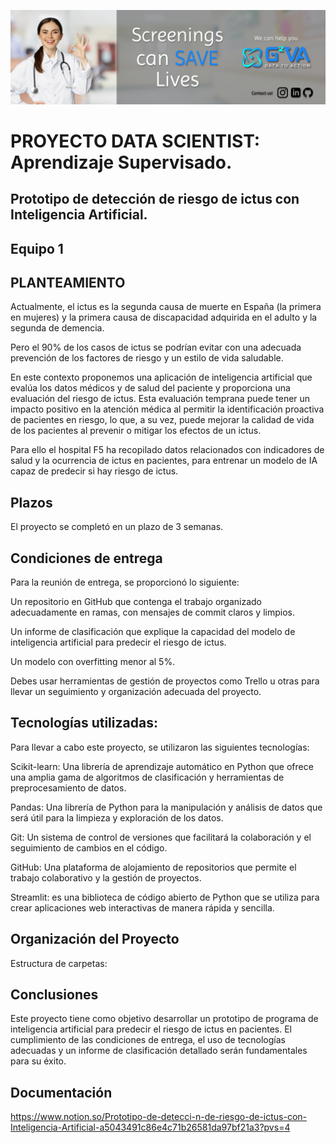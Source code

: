 ![Image alt](https://github.com/AI-School-F5-P2/Data_Scientist_1/blob/main/784EDBA9-1774-41BA-874D-CD49758E5794.jpg)


# PROYECTO DATA SCIENTIST: Aprendizaje Supervisado. 
## Prototipo de detección de riesgo de ictus con Inteligencia Artificial.
## Equipo 1


## PLANTEAMIENTO
Actualmente, el ictus es la segunda causa de muerte en España (la primera en
mujeres) y la primera causa de discapacidad adquirida en el adulto y la
segunda de demencia.

Pero el 90% de los casos de ictus se podrían evitar con una adecuada prevención de los factores de riesgo y un estilo de vida saludable.

En este contexto proponemos una aplicación de inteligencia artificial que evalúa los datos médicos y de salud del paciente y proporciona una evaluación del riesgo de ictus. Esta evaluación temprana puede tener un impacto positivo en la atención médica al permitir la identificación proactiva de pacientes en riesgo, lo que, a su vez, puede mejorar la calidad de vida de los pacientes al prevenir o mitigar los efectos de un ictus.

Para ello el hospital F5 ha recopilado datos relacionados con indicadores de salud y la ocurrencia de ictus en pacientes, para entrenar un modelo de IA capaz de predecir si hay riesgo de ictus.




## Plazos
El proyecto se completó en un plazo de 3 semanas.

## Condiciones de entrega
Para la reunión de entrega, se proporcionó lo siguiente:

Un repositorio en GitHub que contenga el trabajo organizado adecuadamente en ramas, con mensajes de commit claros y limpios.

Un informe de clasificación que explique la capacidad del modelo de inteligencia artificial para predecir el riesgo de ictus.

Un modelo con overfitting menor al 5%.

Debes usar herramientas de gestión de proyectos como Trello u otras para llevar un seguimiento y organización adecuada del proyecto.

## Tecnologías utilizadas:
Para llevar a cabo este proyecto, se utilizaron las siguientes tecnologías:

Scikit-learn: Una librería de aprendizaje automático en Python que ofrece una amplia gama de algoritmos de clasificación y herramientas de preprocesamiento de datos.

Pandas: Una librería de Python para la manipulación y análisis de datos que será útil para la limpieza y exploración de los datos.

Git: Un sistema de control de versiones que facilitará la colaboración y el seguimiento de cambios en el código.

GitHub: Una plataforma de alojamiento de repositorios que permite el trabajo colaborativo y la gestión de proyectos.

Streamlit: es una biblioteca de código abierto de Python que se utiliza para crear aplicaciones web interactivas de manera rápida y sencilla. 
## Organización del Proyecto
Estructura de carpetas:



## Conclusiones
Este proyecto tiene como objetivo desarrollar un prototipo de programa de inteligencia artificial para predecir el riesgo de ictus en pacientes. El cumplimiento de las condiciones de entrega, el uso de tecnologías adecuadas y un informe de clasificación detallado serán fundamentales para su éxito. 

## Documentación
https://www.notion.so/Prototipo-de-detecci-n-de-riesgo-de-ictus-con-Inteligencia-Artificial-a5043491c86e4c71b26581da97bf21a3?pvs=4




